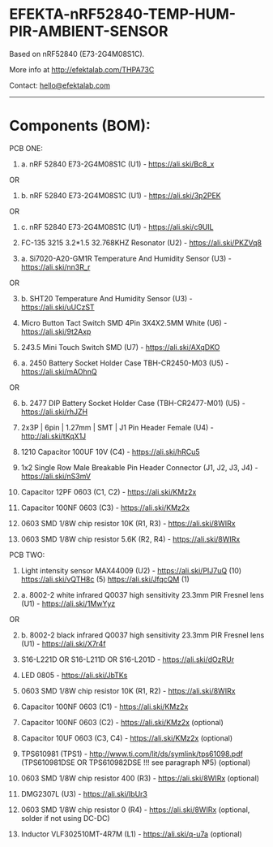 # EFEKTA-nRF52840-TEMP-HUM-PIR-AMBIENT-SENSOR

Based on nRF52840 (E73-2G4M08S1C).

More info at http://efektalab.com/THPA73C

Contact: hello@efektalab.com

---

# Components (BOM):

PCB ONE:

1. a. nRF 52840 E73-2G4M08S1C (U1) - https://ali.ski/Bc8_x

OR

1. b. nRF 52840 E73-2G4M08S1C (U1) - https://ali.ski/3p2PEK

OR

1. c. nRF 52840 E73-2G4M08S1C (U1) - https://ali.ski/c9UlL

2. FC-135 3215 3.2*1.5 32.768KHZ Resonator (U2) - https://ali.ski/PKZVq8

3. a. Si7020-A20-GM1R Temperature And Humidity Sensor (U3) - https://ali.ski/nn3R_r

OR

3. b. SHT20 Temperature And Humidity Sensor (U3) - https://ali.ski/uUCzST

4. Micro Button Tact Switch SMD 4Pin 3X4X2.5MM White (U6) - https://ali.ski/9t2Axp

5. 2*4*3.5 Mini Touch Switch SMD (U7) - https://ali.ski/AXqDKO

6. a. 2450 Battery Socket Holder Case TBH-CR2450-M03 (U5) - https://ali.ski/mAOhnQ

OR

6. b. 2477 DIP Battery Socket Holder Case (TBH-CR2477-M01) (U5) - https://ali.ski/rhJZH

7. 2x3P | 6pin | 1.27mm | SMT | J1 Pin Header Female (U4) - http://ali.ski/tKqX1J

8. 1210 Capacitor 100UF 10V (C4) - https://ali.ski/hRCu5

9. 1x2 Single Row Male Breakable Pin Header Connector (J1, J2, J3, J4) - https://ali.ski/nS3mV

10. Capacitor 12PF 0603 (C1, C2) - https://ali.ski/KMz2x

11. Capacitor 100NF 0603 (C3) - https://ali.ski/KMz2x

12. 0603 SMD 1/8W chip resistor 10K (R1, R3) - https://ali.ski/8WIRx

13. 0603 SMD 1/8W chip resistor 5.6K (R2, R4) - https://ali.ski/8WIRx


PCB TWO:

1. Light intensity sensor MAX44009 (U2) - https://ali.ski/PIJ7uQ (10)
                                          https://ali.ski/vQTH8c (5)
                                          https://ali.ski/JfqcQM (1)

2. a. 8002-2 white infrared Q0037 high sensitivity 23.3mm PIR Fresnel lens (U1) - https://ali.ski/1MwYyz

OR

2. b. 8002-2 black infrared Q0037 high sensitivity 23.3mm PIR Fresnel lens (U1) - https://ali.ski/X7r4f

3. S16-L221D OR S16-L211D OR S16-L201D  - https://ali.ski/dOzRUr

4. LED 0805 - https://ali.ski/JbTKs

5. 0603 SMD 1/8W chip resistor 10K (R1, R2) - https://ali.ski/8WIRx

6. Capacitor 100NF 0603 (C1) - https://ali.ski/KMz2x

7. Capacitor 100NF 0603 (C2) - https://ali.ski/KMz2x (optional)

8. Capacitor 10UF 0603 (C3, C4) - https://ali.ski/KMz2x (optional)

9. TPS610981 (TPS1) - http://www.ti.com/lit/ds/symlink/tps61098.pdf  (TPS610981DSE OR TPS610982DSE !!! see paragraph №5)  (optional)

10. 0603 SMD 1/8W chip resistor 400 (R3) - https://ali.ski/8WIRx (optional)

11. DMG2307L (U3) - https://ali.ski/IbUr3

12. 0603 SMD 1/8W chip resistor 0 (R4) - https://ali.ski/8WIRx (optional, solder if not using DC-DC)

13.  Inductor VLF302510MT-4R7M (L1) - https://ali.ski/q-u7a (optional)




